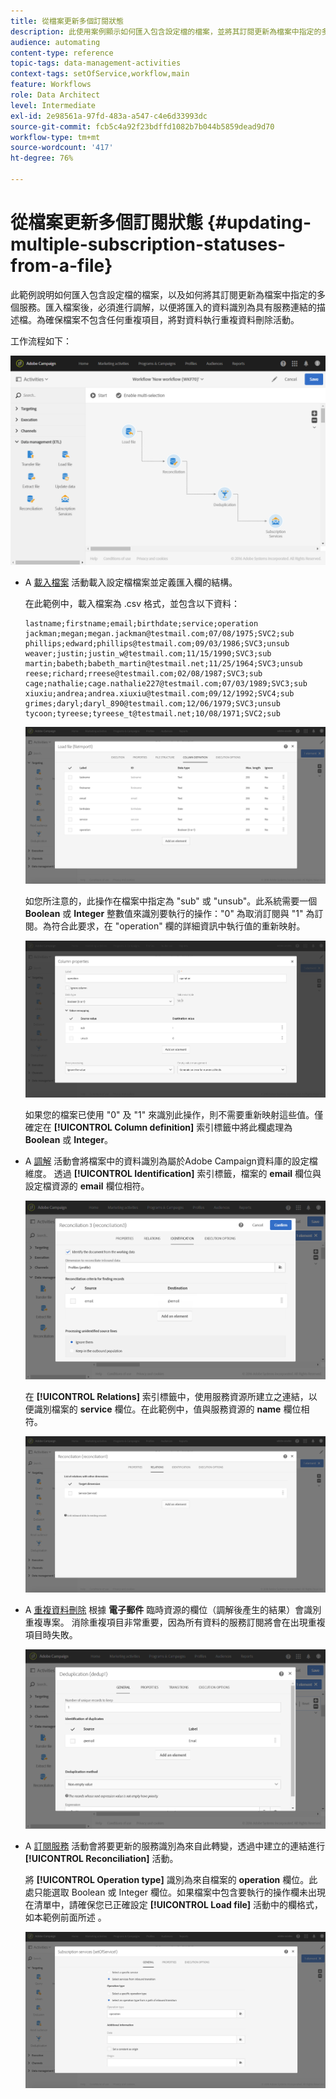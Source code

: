 ```yaml
---
title: 從檔案更新多個訂閱狀態
description: 此使用案例顯示如何匯入包含設定檔的檔案，並將其訂閱更新為檔案中指定的多項服務。
audience: automating
content-type: reference
topic-tags: data-management-activities
context-tags: setOfService,workflow,main
feature: Workflows
role: Data Architect
level: Intermediate
exl-id: 2e98561a-97fd-483a-a547-c4e6d33993dc
source-git-commit: fcb5c4a92f23bdffd1082b7b044b5859dead9d70
workflow-type: tm+mt
source-wordcount: '417'
ht-degree: 76%

---
```


# 從檔案更新多個訂閱狀態 {#updating-multiple-subscription-statuses-from-a-file}

此範例說明如何匯入包含設定檔的檔案，以及如何將其訂閱更新為檔案中指定的多個服務。匯入檔案後，必須進行調解，以便將匯入的資料識別為具有服務連結的描述檔。為確保檔案不包含任何重複項目，將對資料執行重複資料刪除活動。

工作流程如下：

![](assets/subscription_activity_example1.png)

* A [載入檔案](../../automating/using/load-file.md) 活動載入設定檔檔案並定義匯入欄的結構。

  在此範例中，載入檔案為 .csv 格式，並包含以下資料：

  ```
  lastname;firstname;email;birthdate;service;operation
  jackman;megan;megan.jackman@testmail.com;07/08/1975;SVC2;sub
  phillips;edward;phillips@testmail.com;09/03/1986;SVC3;unsub
  weaver;justin;justin_w@testmail.com;11/15/1990;SVC3;sub
  martin;babeth;babeth_martin@testmail.net;11/25/1964;SVC3;unsub
  reese;richard;rreese@testmail.com;02/08/1987;SVC3;sub
  cage;nathalie;cage.nathalie227@testmail.com;07/03/1989;SVC3;sub
  xiuxiu;andrea;andrea.xiuxiu@testmail.com;09/12/1992;SVC4;sub
  grimes;daryl;daryl_890@testmail.com;12/06/1979;SVC3;unsub
  tycoon;tyreese;tyreese_t@testmail.net;10/08/1971;SVC2;sub
  ```

  ![](assets/subscription_example_load_file.png)

  如您所注意的，此操作在檔案中指定為 &quot;sub&quot; 或 &quot;unsub&quot;。此系統需要一個 **Boolean** 或 **Integer** 整數值來識別要執行的操作：&quot;0&quot; 為取消訂閱與 &quot;1&quot; 為訂閱。為符合此要求，在 &quot;operation&quot; 欄的詳細資訊中執行值的重新映射。

  ![](assets/subscription_example_remapping.png)

  如果您的檔案已使用 &quot;0&quot; 及 &quot;1&quot; 來識別此操作，則不需要重新映射這些值。僅確定在 **[!UICONTROL Column definition]** 索引標籤中將此欄處理為 **Boolean** 或 **Integer**。

* A [調解](../../automating/using/reconciliation.md) 活動會將檔案中的資料識別為屬於Adobe Campaign資料庫的設定檔維度。 透過 **[!UICONTROL Identification]** 索引標籤，檔案的 **email** 欄位與設定檔資源的 **email** 欄位相符。

  ![](assets/subscription_activity_example3.png)

  在 **[!UICONTROL Relations]** 索引標籤中，使用服務資源所建立之連結，以便識別檔案的 **service** 欄位。在此範例中，值與服務資源的 **name** 欄位相符。

  ![](assets/subscription_example_service_relation.png)

* A [重複資料刪除](../../automating/using/deduplication.md) 根據 **電子郵件** 臨時資源的欄位（調解後產生的結果）會識別重複專案。 消除重複項目非常重要，因為所有資料的服務訂閱將會在出現重複項目時失敗。

  ![](assets/subscription_activity_example5.png)

* A [訂閱服務](../../automating/using/subscription-services.md) 活動會將要更新的服務識別為來自此轉變，透過中建立的連結進行 **[!UICONTROL Reconciliation]** 活動。

  將 **[!UICONTROL Operation type]** 識別為來自檔案的 **operation** 欄位。此處只能選取 Boolean 或 Integer 欄位。如果檔案中包含要執行的操作欄未出現在清單中，請確保您已正確設定 **[!UICONTROL Load file]** 活動中的欄格式，如本範例前面所述 。

  ![](assets/subscription_activity_example_from_file.png)
